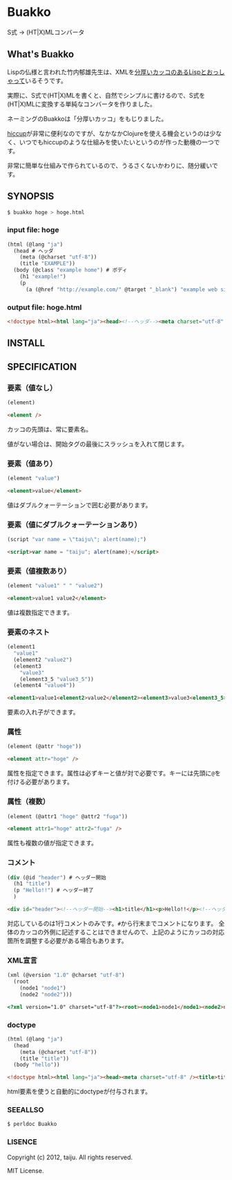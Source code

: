 # Buakko
S式 -> (HT|X)MLコンバータ

## What's Buakko
Lispの仏様と言われた竹内郁雄先生は、XMLを[分厚いカッコのあるLispとおっしゃって](http://jibun.atmarkit.co.jp/ljibun01/rensai/genius/01/01.html)いるそうです。

実際に、S式で(HT|X)MLを書くと、自然でシンプルに書けるので、S式を(HT|X)MLに変換する単純なコンバータを作りました。

ネーミングのBuakkoは「分厚いカッコ」をもじりました。

[hiccup](https://github.com/weavejester/hiccup)が非常に便利なのですが、なかなかClojureを使える機会というのは少なく、いつでもhiccupのような仕組みを使いたいというのが作った動機の一つです。

非常に簡単な仕組みで作られているので、うるさくないかわりに、随分緩いです。

## SYNOPSIS
```bash
$ buakko hoge > hoge.html
```

### input file: hoge
```scheme
(html (@lang "ja")
  (head # ヘッダ
    (meta (@charset "utf-8"))
    (title "EXAMPLE"))
  (body (@class "example home") # ボディ
    (h1 "example!")
    (p 
      (a (@href "http://example.com/" @target "_blank") "example web site."))))
```

### output file: hoge.html
```html
<!doctype html><html lang="ja"><head><!--ヘッダ--><meta charset="utf-8" /><title>EXAMPLE</title></head><body class="example home"><!--ボディ--><h1>example!</h1><p><a href="http://example.com/" target="_blank">example web site.</a></p></body></html>
```

## INSTALL


## SPECIFICATION

### 要素（値なし）
```scheme
(element)
```

```html
<element />
```

カッコの先頭は、常に要素名。

値がない場合は、開始タグの最後にスラッシュを入れて閉じます。

### 要素（値あり）
```scheme
(element "value")
```

```html
<element>value</element>
```

値はダブルクォーテーションで囲む必要があります。

### 要素（値にダブルクォーテーションあり）
```scheme
(script "var name = \"taiju\"; alert(name);")
```

```html
<script>var name = "taiju"; alert(name);</script>
```

### 要素（値複数あり）
```scheme
(element "value1" " " "value2")
```

```html
<element>value1 value2</element>
```

値は複数指定できます。

### 要素のネスト
```scheme
(element1
  "value1"
  (element2 "value2")
  (element3
    "value3"
    (element3_5 "value3_5"))
  (element4 "value4"))
```

```html
<element1>value1<element2>value2</element2><element3>value3<element3_5>value3_5</element3_5></element3><element4>value4</element4></element1>
```

要素の入れ子ができます。

### 属性
```scheme
(element (@attr "hoge"))
```

```html
<element attr="hoge" />
```

属性を指定できます。属性は必ずキーと値が対で必要です。キーには先頭に`@`を付ける必要があります。

### 属性（複数）
```scheme
(element (@attr1 "hoge" @attr2 "fuga"))
```

```html
<element attr1="hoge" attr2="fuga" />
```

属性も複数の値が指定できます。

### コメント
```scheme
(div (@id "header") # ヘッダー開始
  (h1 "title")
  (p "Hello!!") # ヘッダー終了
  )
```

```html
<div id="header"><!--ヘッダー開始--><h1>title</h1><p>Hello!!</p><!--ヘッダー終了--></div>
```

対応しているのは1行コメントのみです。`#`から行末までコメントになります。
全体のカッコの外側に記述することはできませんので、上記のようにカッコの対応箇所を調整する必要がある場合もあります。

### XML宣言
```scheme
(xml (@version "1.0" @charset "utf-8")
  (root
    (node1 "node1")
    (node2 "node2")))
```

```html
<?xml version="1.0" charset="utf-8"?><root><node1>node1</node1><node2>node2</node2></root>
```

### doctype
```scheme
(html (@lang "ja")
  (head
    (meta (@charset "utf-8"))
    (title "title"))
  (body "hello"))
```

```html
<!doctype html><html lang="ja"><head><meta charset="utf-8" /><title>title</title></head><body>hello</body></html>
```

html要素を使うと自動的にdoctypeが付与されます。

### SEEALLSO
```bash
$ perldoc Buakko
```

### LISENCE
Copyright (c) 2012, taiju. All rights reserved.

MIT License.
